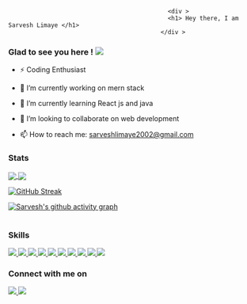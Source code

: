                                                          
                                                         
                                                 <div >
                                                 <h1> Hey there, I am Sarvesh Limaye </h1>
                                               </div > 
### Glad to see you here !          ![](https://komarev.com/ghpvc/?username=SarveshLimaye&color=DDDDDD)

- ⚡ Coding Enthusiast

- 🔭 I’m currently working on mern stack

- 🌱 I’m currently learning React js and java

- 👯 I’m looking to collaborate on web development


- 📫 How to reach me: sarveshlimaye2002@gmail.com

### Stats
<table>
<tr>
<a href="https://github.com/SarveshLimaye/github-readme-stats">
  <img align="center" src="https://github-readme-stats.vercel.app/api?username=SarveshLimaye&show_icons=true&theme=radical" />
</a>
  </tr>  




<tr>
<a href="https://github.com/SarveshLimaye/github-readme-stats">
  <img align="center" src="https://github-readme-stats.vercel.app/api/top-langs?username=SarveshLimaye&theme=radical" />
</a>
  
  


  [![GitHub Streak](https://github-readme-streak-stats.herokuapp.com/?user=SarveshLimaye)](https://git.io/streak-stats)
  
  
  
  [![Sarvesh's github activity graph](https://activity-graph.herokuapp.com/graph?username=SarveshLimaye&theme=react-dark)](https://github.com/SarveshLimaye/github-readme-activity-graph)


  </tr>
</table>

### Skills


<a href="">
<img align="centre" src="https://img.shields.io/badge/HTML5-E34F26?style=for-the-badge&logo=html5&logoColor=white"></img>
</a>


<a href="">
<img align="centre" src="https://img.shields.io/badge/CSS3-1572B6?style=for-the-badge&logo=css3&logoColor=white"></img>
</a>


<a href="">
<img align="centre" src="https://img.shields.io/badge/JavaScript-323330?style=for-the-badge&logo=javascript&logoColor=F7DF1E"></img>
</a>


<a href="">
<img align="centre" src="https://img.shields.io/badge/Python-3776AB?style=for-the-badge&logo=python&logoColor=white"></img>
</a>


<a href="">
<img align="centre" src="https://img.shields.io/badge/Java-ED8B00?style=for-the-badge&logo=java&logoColor=white"></img>
</a>


<a href="">
<img align="centre" src="https://img.shields.io/badge/Node.js-43853D?style=for-the-badge&logo=node-dot-js&logoColor=white"></img>
</a>


<a href="">
<img align="centre" src="https://img.shields.io/badge/MongoDB-4EA94B?style=for-the-badge&logo=mongodb&logoColor=white"></img>
</a>


<a href="">
<img align="centre" src="https://img.shields.io/badge/Google_Cloud-4285F4?style=for-the-badge&logo=google-cloud&logoColor=white"></img>
</a>

<a href="">
<img align="centre" src="https://img.shields.io/badge/Git-F05032?style=for-the-badge&logo=git&logoColor=white"></img>
</a>

<a href="">
<img align="centre" src="https://img.shields.io/badge/Postman-FF6C37?style=for-the-badge&logo=Postman&logoColor=white"></img>
</a>






### Connect with me on

<a href="https://www.instagram.com/sarvesh0507/">
  <img align="centre" src="https://img.shields.io/badge/Instagram-E4405F?style=for-the-badge&logo=instagram&logoColor=white"></img>
</a>

<a href="https://www.linkedin.com/in/sarvesh-limaye-7a922620b">
<img align="centre" src="https://img.shields.io/badge/LinkedIn-0077B5?style=for-the-badge&logo=linkedin&logoColor=white"></img>





